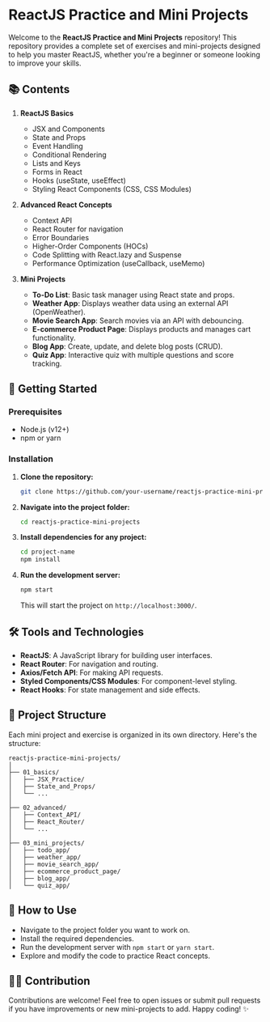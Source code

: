 # ReactJS Practice and Mini Projects

Welcome to the **ReactJS Practice and Mini Projects** repository! This repository provides a complete set of exercises and mini-projects designed to help you master ReactJS, whether you're a beginner or someone looking to improve your skills.

## 📚 Contents

1. **ReactJS Basics**
   - JSX and Components
   - State and Props
   - Event Handling
   - Conditional Rendering
   - Lists and Keys
   - Forms in React
   - Hooks (useState, useEffect)
   - Styling React Components (CSS, CSS Modules)

2. **Advanced React Concepts**
   - Context API
   - React Router for navigation
   - Error Boundaries
   - Higher-Order Components (HOCs)
   - Code Splitting with React.lazy and Suspense
   - Performance Optimization (useCallback, useMemo)
   
3. **Mini Projects**
   - **To-Do List**: Basic task manager using React state and props.
   - **Weather App**: Displays weather data using an external API (OpenWeather).
   - **Movie Search App**: Search movies via an API with debouncing.
   - **E-commerce Product Page**: Displays products and manages cart functionality.
   - **Blog App**: Create, update, and delete blog posts (CRUD).
   - **Quiz App**: Interactive quiz with multiple questions and score tracking.

## 🚀 Getting Started

### Prerequisites

- Node.js (v12+)
- npm or yarn

### Installation

1. **Clone the repository:**
   ```bash
   git clone https://github.com/your-username/reactjs-practice-mini-projects.git
   ```

2. **Navigate into the project folder:**
   ```bash
   cd reactjs-practice-mini-projects
   ```

3. **Install dependencies for any project:**
   ```bash
   cd project-name
   npm install
   ```

4. **Run the development server:**
   ```bash
   npm start
   ```

   This will start the project on `http://localhost:3000/`.

## 🛠 Tools and Technologies

- **ReactJS**: A JavaScript library for building user interfaces.
- **React Router**: For navigation and routing.
- **Axios/Fetch API**: For making API requests.
- **Styled Components/CSS Modules**: For component-level styling.
- **React Hooks**: For state management and side effects.

## 📝 Project Structure

Each mini project and exercise is organized in its own directory. Here's the structure:

```
reactjs-practice-mini-projects/
│
├── 01_basics/
│   ├── JSX_Practice/
│   ├── State_and_Props/
│   └── ...
│
├── 02_advanced/
│   ├── Context_API/
│   ├── React_Router/
│   └── ...
│
├── 03_mini_projects/
│   ├── todo_app/
│   ├── weather_app/
│   ├── movie_search_app/
│   ├── ecommerce_product_page/
│   ├── blog_app/
│   └── quiz_app/
```

## 📂 How to Use

- Navigate to the project folder you want to work on.
- Install the required dependencies.
- Run the development server with `npm start` or `yarn start`.
- Explore and modify the code to practice React concepts.

## 👨‍💻 Contribution

Contributions are welcome! Feel free to open issues or submit pull requests if you have improvements or new mini-projects to add.
Happy coding! ✨
